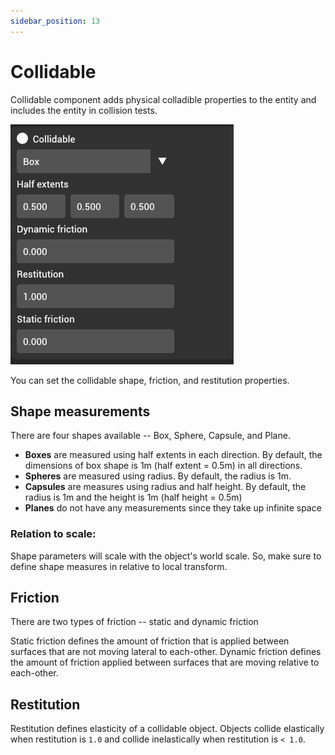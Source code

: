 ```yaml
---
sidebar_position: 13
---
```


# Collidable

Collidable component adds physical colladible properties to the entity and includes the entity in collision tests.

![Collidable](./img/collidable.png)

You can set the collidable shape, friction, and restitution properties.

## Shape measurements

There are four shapes available -- Box, Sphere, Capsule, and Plane.

- **Boxes** are measured using half extents in each direction. By default, the dimensions of box shape is 1m (half extent = 0.5m) in all directions.
- **Spheres** are measured using radius. By default, the radius is 1m.
- **Capsules** are measures using radius and half height. By default, the radius is 1m and the height is 1m (half height = 0.5m)
- **Planes** do not have any measurements since they take up infinite space

### Relation to scale:

Shape parameters will scale with the object's world scale. So, make sure to define shape measures in relative to local transform.

## Friction

There are two types of friction -- static and dynamic friction

Static friction defines the amount of friction that is applied between surfaces that are not moving lateral to each-other. Dynamic friction defines the amount of friction applied between surfaces that are moving relative to each-other.

## Restitution

Restitution defines elasticity of a collidable object. Objects collide elastically when restitution is `1.0` and collide inelastically when restitution is `< 1.0`.
